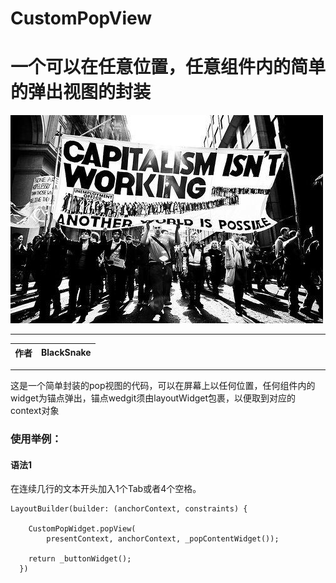 # CustomPopView
一个可以在任意位置，任意组件内的简单的弹出视图的封装
===========================
![baidu](https://github.com/MambaCONT/CustomPopView/blob/main/imags/1637057244035.jpeg?raw=true "百度logo")
****

|作者|BlackSnake|
|---|---

****

这是一个简单封装的pop视图的代码，可以在屏幕上以任何位置，任何组件内的widget为锚点弹出，锚点wedgit须由layoutWidget包裹，以便取到对应的context对象

### 使用举例：

#### 语法1
在连续几行的文本开头加入1个Tab或者4个空格。

    LayoutBuilder(builder: (anchorContext, constraints) {

	    CustomPopWidget.popView(
	        presentContext, anchorContext, _popContentWidget());
	        
	    return _buttonWidget();
	  })